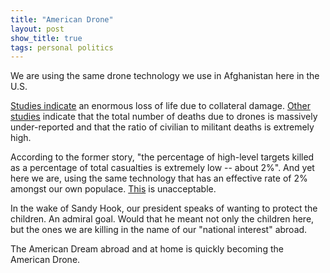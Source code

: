 ```yaml
---
title: "American Drone"
layout: post
show_title: true
tags: personal politics
---
```

We are using the same drone technology we use in Afghanistan here in the U.S.

[Studies indicate](http://www.cnn.com/2012/09/25/world/asia/pakistan-us-drone-strikes)
an enormous loss of life due to collateral damage.
[Other studies](http://web.law.columbia.edu/sites/default/files/microsites/human-rights-institute/files/COLUMBIACountingDronesFinal.pdf)
indicate that the total number of deaths due to drones is massively
under-reported and that the ratio of civilian to militant deaths is extremely high.

According to the former story, "the percentage of high-level targets killed as
a percentage of total casualties is extremely low -- about 2%". And yet here we
are, using the same technology that has an effective rate of 2% amongst
our own populace.
[This](http://www.express.co.uk/news/world/376732/Man-hunt-for-ex-soldier-who-shot-police-chief-s-daughter-and-killed-policeman)
is unacceptable.

In the wake of Sandy Hook, our president speaks of wanting to protect the children.
An admiral goal. Would that he meant not only the children here, but the ones
we are killing in the name of our "national interest" abroad.

The American Dream abroad and at home is quickly becoming the American Drone.

